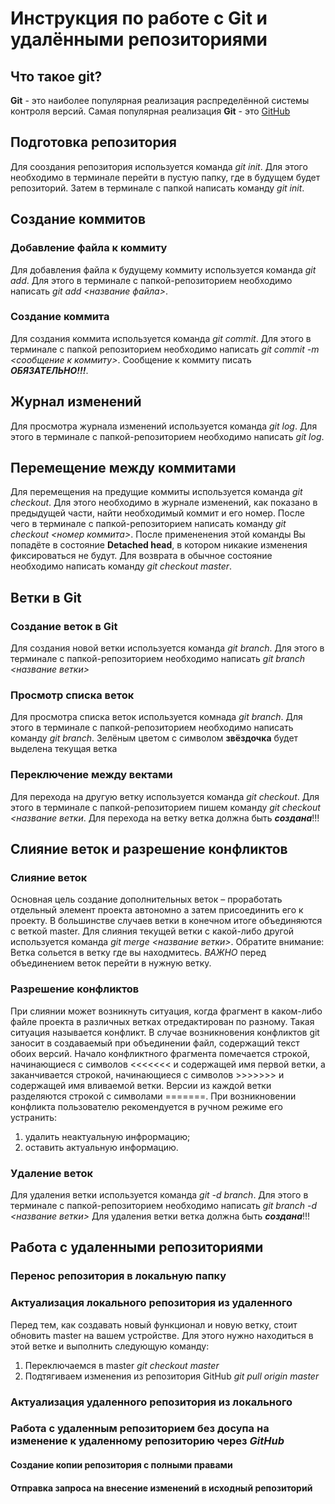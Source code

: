 # Инструкция по работе с Git и удалёнными репозиториями

## Что такое git?
**Git** - это наиболее популярная реализация распределённой системы контроля версий. Самая популярная реализация **Git** - это [GitHub](https://github.com/)

## Подготовка репозитория
Для сооздания репозитория используется команда *git init*. Для этого необходимо в терминале перейти в пустую папку, где в будущем будет репозиторий. Затем в терминале с папкой написать команду *git init*.

## Создание коммитов

### Добавление файла к коммиту
Для добавления файла к будущему коммиту используется команда *git add*. Для этого в терминале с папкой-репозиторием необходимо написать *git add <название файла>*.

### Создание коммита
Для создания коммита используется команда *git commit*. Для этого в терминале с папкой репозиторием необходимо написать *git commit -m <сообщение к коммиту>*. Сообщение к коммиту писать ***ОБЯЗАТЕЛЬНО!!!***.

## Журнал изменений
Для просмотра журнала изменений используется команда *git log*. Для этого в терминале с папкой-репозиторием необходимо написать *git log*.

## Перемещение между коммитами
Для перемещения на предущие коммиты используется команда *git checkout*. Для этого необходимо в журнале изменений, как показано в предыдущей части, найти необходимый коммит и его номер. После чего в терминале с папкой-репозиторием написать команду *git checkout <номер коммита>*. После примененения этой команды Вы попадёте в состояние **Detached head**, в котором никакие изменения фиксироваться не будут. Для возврата в обычное состояние необходимо написать команду *git checkout master*.

## Ветки в Git
### Создание веток в Git
Для создания новой ветки используется команда *git branch*. Для этого в терминале с папкой-репозиторием необходимо написать *git branch <название ветки>*

### Просмотр списка веток
Для просмотра списка веток используется комнада *git branch*. Для этого в терминале с папкой-репозиторием необходимо написать команду *git branch*. Зелёным цветом с символом **звёздочка** будет выделена текущая ветка

### Переключение между вектами
Для перехода на другую ветку используется команда *git checkout*. Для этого в терминале с папкой-репозиторием пишем команду *git checkout <название ветки*. Для перехода на ветку ветка должна быть ***создана***!!!

## Слияние веток и разрешение конфликтов

### Слияние веток 
Основная цель создание дополнительных веток – проработать отдельный элемент проекта автономно а затем присоединить его к проекту. В большинстве случаев ветки в конечном итоге объединяются с веткой master. 
Для слияния текущей ветки с какой-либо другой используется команда *git merge <название ветки>*. Обратите внимание: Ветка сольется в ветку где вы находмитесь. *ВАЖНО* перед объединением веток перейти в нужную ветку.

### Разрешение конфликтов
При слиянии может возникнуть ситуация, когда фрагмент в каком-либо файле проекта в различных ветках отредактирован по разному. Такая ситуация называется конфликт. В случае возникновения конфликтов git заносит в создаваемый при объединении  файл, содержащий текст обоих версий. Начало конфликтного фрагмента помечается строкой, начинающиеся с символов <<<<<<< и содержащей имя первой ветки, а заканчивается строкой, начинающиеся с символов >>>>>>> и содержащей имя вливаемой ветки. Версии из каждой ветки разделяются строкой с символами =======. 
При возникновении конфликта пользователю рекомендуется в ручном режиме его устранить: 
1. удалить неактуальную инфрормацию;
2. оставить актуальную информацию.

### Удаление веток
Для удаления ветки используется команда *git -d branch*. Для этого в терминале с папкой-репозиторием необходимо написать *git branch -d <название ветки>* Для удаления ветки ветка должна быть ***создана***!!!

## Работа с удаленными репозиториями

### Перенос репозитория в локальную папку

### Актуализация локального репозитория из удаленного 
Перед тем, как создавать новый функционал и новую ветку, стоит обновить master на вашем устройстве. Для этого нужно находиться в этой ветке и выполнить следующую команду: 
1. Переключаемся в master *git checkout master*
2. Подтягиваем изменения из репозитория GitHub *git pull origin master*

### Актуализация удаленного репозитория из локального

### Работа с удаленным репозиторием без досупа на изменение к удаленному репозиторию через *GitHub*

#### Создание копии репозитория с полными правами

#### Отправка запроса на внесение изменений в исходный репозиторий 
